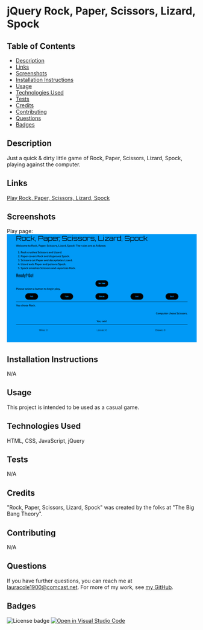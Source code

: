 # jQuery Rock, Paper, Scissors, Lizard, Spock

## Table of Contents

* [Description](#description)
* [Links](#links)
* [Screenshots](#screenshots)
* [Installation Instructions](#installation-instructions)
* [Usage](#usage)
* [Technologies Used](#technologies-used)
* [Tests](#tests)
* [Credits](#credits)
* [Contributing](#contributing)
* [Questions](#questions)
* [Badges](#badges)

## Description

Just a quick &amp; dirty little game of Rock, Paper, Scissors, Lizard, Spock, playing against the computer.

## Links

[Play Rock, Paper, Scissors, Lizard, Spock](https://lauracole1900.github.io/js-rpszk/)

## Screenshots

Play page:
![Landing page](./assets/images/RPSZK-screenshot.png)

## Installation Instructions

N/A

## Usage

This project is intended to be used as a casual game.

## Technologies Used

HTML, CSS, JavaScript, jQuery

## Tests

N/A

## Credits

"Rock, Paper, Scissors, Lizard, Spock" was created by the folks at "The Big Bang Theory".

## Contributing

N/A

## Questions

If you have further questions, you can reach me at lauracole1900@comcast.net. For more of my work, see [my GitHub](https://github.com/LauraCole1900).

## Badges

![License badge](https://img.shields.io/badge/license-MIT-0099f6) [![Open in Visual Studio Code](https://open.vscode.dev/badges/open-in-vscode.svg)](https://open.vscode.dev/LauraCole1900/js-rpszk)